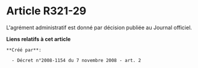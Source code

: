 # Article R321-29

L'agrément administratif est donné par décision publiée au Journal officiel.

**Liens relatifs à cet article**

	**Créé par**:

	  - Décret n°2008-1154 du 7 novembre 2008 - art. 2

